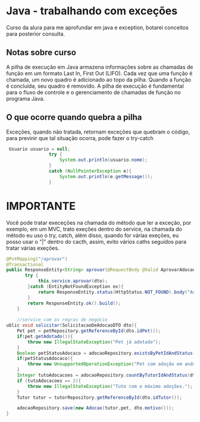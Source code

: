 # Java - trabalhando com exceções

Curso da alura para me aprofundar em java e exception, botarei conceitos para posterior consulta.

## Notas sobre curso

A pilha de execução em Java armazena informações sobre as chamadas de função em um formato Last In, First Out (LIFO). Cada vez que uma função é chamada, um novo quadro é adicionado ao topo da pilha. Quando a função é concluída, seu quadro é removido. A pilha de execução é fundamental para o fluxo de controle e o gerenciamento de chamadas de função no programa Java.

## O que ocorre quando quebra a pilha
Exceções, quando não tratada, retornam exceções que quebram o código, para previnir que tal situação ocorra, pode fazer o try-catch
```Java
 Usuario usuario = null;
                try {
                    System.out.println(usuario.nome);
                }
                catch (NullPointerException e){
                    System.out.println(e.getMessage());
                }

```
# IMPORTANTE

Você pode tratar execeções na chamada do método que ler a exceção, por exemplo, em um MVC, trato exeções dentro do service, na chamada do método eu uso o try, catch, além disso, quando for várias exeções, eu posso usar o "|" dentro do cacth, assim, evito vários caths seguidos para tratar várias exeções.
```Java
@PutMapping("/aprovar")
@Transactional
public ResponseEntity<String> aprovar(@RequestBody @Valid AprovarAdocaoDTO dto){
       try {
            this.service.aprovar(dto);
        }catch (EntityNotFoundException ex){
            return ResponseEntity.status(HttpStatus.NOT_FOUND).body("Adoção não encontrada");
        }
        return ResponseEntity.ok().build();
    }
    
    //service com as regras de negócio
ublic void solicitar(SolicitacaoDeAdocaoDTO dto){
    Pet pet = petRepository.getReferenceById(dto.idPet());
    if(pet.getAdotado()){
        throw new IllegalStateException("Pet já adotado");
    }
    Boolean petStatusAdocaco = adocaoRepository.existsByPetIdAndStatus(dto.idPet(), StatusAdocao.AGUARDANDO_AVALIACAO);
    if(petStatusAdocaco){
        throw new UnsupportedOperationException("Pet com adoção em andamento.");
    }
    Integer tutoAdocacoes = adocaoRepository.countByTutorIdAndStatus(dto.idTutor(), StatusAdocao.APROVADO);
    if (tutoAdocacoes == 2){
        throw new IllegalStateException("Tuto com o máximo adoções.");
    }
    Tutor tutor = tutorRepository.getReferenceById(dto.idTutor());

    adocaoRepository.save(new Adocao(tutor,pet, dto.motivo()));
}


```